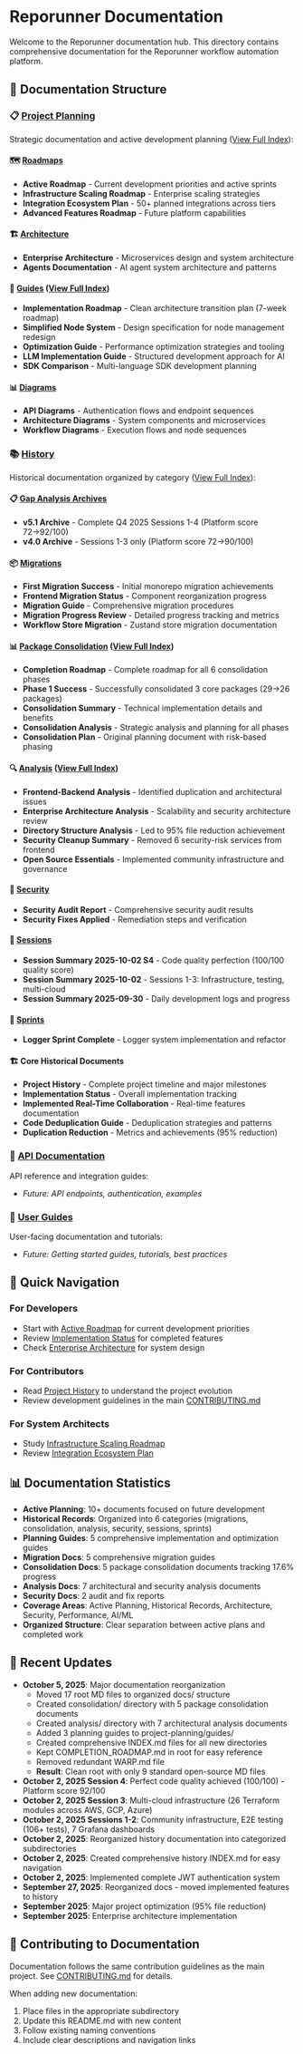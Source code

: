# Reporunner Documentation

Welcome to the Reporunner documentation hub. This directory contains comprehensive documentation for the Reporunner workflow automation platform.

## 📁 Documentation Structure

### 📋 [Project Planning](./project-planning/)
Strategic documentation and active development planning ([View Full Index](./project-planning/INDEX.md)):

#### 🗺️ [Roadmaps](./project-planning/roadmaps/)
- **Active Roadmap** - Current development priorities and active sprints
- **Infrastructure Scaling Roadmap** - Enterprise scaling strategies
- **Integration Ecosystem Plan** - 50+ planned integrations across tiers
- **Advanced Features Roadmap** - Future platform capabilities

#### 🏗️ [Architecture](./project-planning/architecture/)
- **Enterprise Architecture** - Microservices design and system architecture
- **Agents Documentation** - AI agent system architecture and patterns

#### 📖 [Guides](./project-planning/guides/) ([View Full Index](./project-planning/guides/INDEX.md))
- **Implementation Roadmap** - Clean architecture transition plan (7-week roadmap)
- **Simplified Node System** - Design specification for node management redesign
- **Optimization Guide** - Performance optimization strategies and tooling
- **LLM Implementation Guide** - Structured development approach for AI
- **SDK Comparison** - Multi-language SDK development planning

#### 📊 [Diagrams](./project-planning/diagrams/)
- **API Diagrams** - Authentication flows and endpoint sequences
- **Architecture Diagrams** - System components and microservices
- **Workflow Diagrams** - Execution flows and node sequences

### 📚 [History](./history/)
Historical documentation organized by category ([View Full Index](./history/INDEX.md)):

#### 📋 [Gap Analysis Archives](./history/gap-analysis/)
- **v5.1 Archive** - Complete Q4 2025 Sessions 1-4 (Platform score 72→92/100)
- **v4.0 Archive** - Sessions 1-3 only (Platform score 72→90/100)

#### 📦 [Migrations](./history/migrations/)
- **First Migration Success** - Initial monorepo migration achievements
- **Frontend Migration Status** - Component reorganization progress
- **Migration Guide** - Comprehensive migration procedures
- **Migration Progress Review** - Detailed progress tracking and metrics
- **Workflow Store Migration** - Zustand store migration documentation

#### 📊 [Package Consolidation](./history/consolidation/) ([View Full Index](./history/consolidation/INDEX.md))
- **Completion Roadmap** - Complete roadmap for all 6 consolidation phases
- **Phase 1 Success** - Successfully consolidated 3 core packages (29→26 packages)
- **Consolidation Summary** - Technical implementation details and benefits
- **Consolidation Analysis** - Strategic analysis and planning for all phases
- **Consolidation Plan** - Original planning document with risk-based phasing

#### 🔍 [Analysis](./history/analysis/) ([View Full Index](./history/analysis/INDEX.md))
- **Frontend-Backend Analysis** - Identified duplication and architectural issues
- **Enterprise Architecture Analysis** - Scalability and security architecture review
- **Directory Structure Analysis** - Led to 95% file reduction achievement
- **Security Cleanup Summary** - Removed 6 security-risk services from frontend
- **Open Source Essentials** - Implemented community infrastructure and governance

#### 🔐 [Security](./history/security/)
- **Security Audit Report** - Comprehensive security audit results
- **Security Fixes Applied** - Remediation steps and verification

#### 📝 [Sessions](./history/sessions/)
- **Session Summary 2025-10-02 S4** - Code quality perfection (100/100 quality score)
- **Session Summary 2025-10-02** - Sessions 1-3: Infrastructure, testing, multi-cloud
- **Session Summary 2025-09-30** - Daily development logs and progress

#### 🚀 [Sprints](./history/sprints/)
- **Logger Sprint Complete** - Logger system implementation and refactor

#### 🏗️ Core Historical Documents
- **Project History** - Complete project timeline and major milestones
- **Implementation Status** - Overall implementation tracking
- **Implemented Real-Time Collaboration** - Real-time features documentation
- **Code Deduplication Guide** - Deduplication strategies and patterns
- **Duplication Reduction** - Metrics and achievements (95% reduction)

### 🔧 [API Documentation](./api/)
API reference and integration guides:
- *Future: API endpoints, authentication, examples*

### 📖 [User Guides](./guides/)
User-facing documentation and tutorials:
- *Future: Getting started guides, tutorials, best practices*

## 🎯 Quick Navigation

### For Developers
- Start with [Active Roadmap](./project-planning/ACTIVE_ROADMAP.md) for current development priorities
- Review [Implementation Status](./history/IMPLEMENTATION_STATUS.md) for completed features
- Check [Enterprise Architecture](./project-planning/ENTERPRISE_ARCHITECTURE.md) for system design

### For Contributors
- Read [Project History](./history/PROJECT_HISTORY.md) to understand the project evolution
- Review development guidelines in the main [CONTRIBUTING.md](../CONTRIBUTING.md)

### For System Architects
- Study [Infrastructure Scaling Roadmap](./project-planning/02_INFRASTRUCTURE_SCALING_ROADMAP.md)
- Review [Integration Ecosystem Plan](./project-planning/03_INTEGRATION_ECOSYSTEM_PLAN.md)

## 📊 Documentation Statistics

- **Active Planning**: 10+ documents focused on future development
- **Historical Records**: Organized into 6 categories (migrations, consolidation, analysis, security, sessions, sprints)
- **Planning Guides**: 5 comprehensive implementation and optimization guides
- **Migration Docs**: 5 comprehensive migration guides
- **Consolidation Docs**: 5 package consolidation documents tracking 17.6% progress
- **Analysis Docs**: 7 architectural and security analysis documents
- **Security Docs**: 2 audit and fix reports
- **Coverage Areas**: Active Planning, Historical Records, Architecture, Security, Performance, AI/ML
- **Organized Structure**: Clear separation between active plans and completed work

## 🔄 Recent Updates

- **October 5, 2025**: Major documentation reorganization
  - Moved 17 root MD files to organized docs/ structure
  - Created consolidation/ directory with 5 package consolidation documents
  - Created analysis/ directory with 7 architectural analysis documents
  - Added 3 planning guides to project-planning/guides/
  - Created comprehensive INDEX.md files for all new directories
  - Kept COMPLETION_ROADMAP.md in root for easy reference
  - Removed redundant WARP.md file
  - **Result**: Clean root with only 9 standard open-source MD files
- **October 2, 2025 Session 4**: Perfect code quality achieved (100/100) - Platform score 92/100
- **October 2, 2025 Session 3**: Multi-cloud infrastructure (26 Terraform modules across AWS, GCP, Azure)
- **October 2, 2025 Sessions 1-2**: Community infrastructure, E2E testing (106+ tests), 7 Grafana dashboards
- **October 2, 2025**: Reorganized history documentation into categorized subdirectories
- **October 2, 2025**: Created comprehensive history INDEX.md for easy navigation
- **October 2, 2025**: Implemented complete JWT authentication system
- **September 27, 2025**: Reorganized docs - moved implemented features to history
- **September 2025**: Major project optimization (95% file reduction)
- **September 2025**: Enterprise architecture implementation

## 📝 Contributing to Documentation

Documentation follows the same contribution guidelines as the main project. See [CONTRIBUTING.md](../CONTRIBUTING.md) for details.

When adding new documentation:
1. Place files in the appropriate subdirectory
2. Update this README.md with new content
3. Follow existing naming conventions
4. Include clear descriptions and navigation links